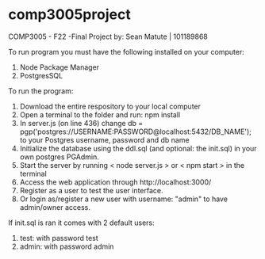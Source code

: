 # comp3005project
COMP3005 - F22 -Final Project
by: Sean Matute | 101189868

To run program you must have the following installed on your computer:
1. Node Package Manager
2. PostgresSQL

To run the program:
1. Download the entire respository to your local computer
2. Open a terminal to the folder and run: npm install
3. In server.js (on line 436) change db = pgp('postgres://USERNAME:PASSWORD@localhost:5432/DB_NAME'); to your Postgres username, password and db name
4. Initialize the database using the ddl.sql (and optional: the init.sql) in your own postgres PGAdmin.
5. Start the server by running < node server.js > or < npm start > in the terminal
6. Access the web application through http://localhost:3000/ 
7. Register as a user to test the user interface.
8. Or login as/register a new user with username: "admin" to have admin/owner access. 

If init.sql is ran it comes with 2 default users:
  1. test: with password test
  2. admin: with password admin

